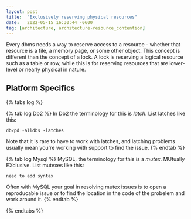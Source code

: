 ```yaml
---
layout: post
title:  "Exclusively reserving physical resources"
date:   2022-05-15 16:30:44 -0600
tag: [architecture, architecture-resource_contention]
---
```


Every dbms needs a way to reserve access to a resource - whether that resource is a file, a memory page, or some other object. 
This concept is different than the concept of a lock. A lock is reserving a logical resource such as a table or row, while this is for reserving resources that are lower-level or nearly physical in nature.

## Platform Specifics
{% tabs log %}

{% tab log Db2 %}
In Db2 the terminology for this is *latch*. List latches like this:
```
db2pd -alldbs -latches
```
Note that it is rare to have to work with latches, and latching problems usually mean you're working with support to find the issue.
{% endtab %}

{% tab log Mysql %}
MySQL, the terminology for this is a *mutex*. MUtually EXclusive. List mutexes like this:
```
need to add syntax
```
Often with MySQL your goal in resolving mutex issues is to open a reproducable issue or to find the location in the code of the probelem and work around it.
{% endtab %}

{% endtabs %}
